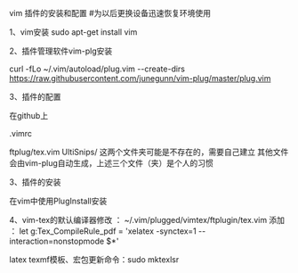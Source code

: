 vim 插件的安装和配置 #为以后更换设备迅速恢复环境使用

1、vim安装 sudo apt-get install vim

2、插件管理软件vim-plg安装

curl -fLo ~/.vim/autoload/plug.vim --create-dirs 
https://raw.githubusercontent.com/junegunn/vim-plug/master/plug.vim

3、插件的配置

在github上

.vimrc

ftplug/tex.vim UltiSnips/ 这两个文件夹可能是不存在的，需要自己建立 其他文件会由vim-plug自动生成，上述三个文件（夹）是个人的习惯

3、插件的安装

在vim中使用PlugInstall安装

4、vim-tex的默认编译器修改 ： ~/.vim/plugged/vimtex/ftplugin/tex.vim 
添加 ： let g:Tex_CompileRule_pdf = 'xelatex -synctex=1 --interaction=nonstopmode $*'

latex texmf模板、宏包更新命令：sudo mktexlsr
